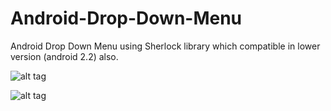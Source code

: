 Android-Drop-Down-Menu 
=======================

Android Drop Down Menu using Sherlock library which compatible in lower version (android 2.2)  also.

![alt tag](http://4.bp.blogspot.com/-eyhw5l7X3Ww/Ud-ze317biI/AAAAAAAAA8k/lTGy-Ln23v8/s1600/sherlock+action+bar.jpg)


![alt tag](http://1.bp.blogspot.com/-is86lnO-t6I/Ud-287lJHOI/AAAAAAAAA9Q/iOQmHKXy1o4/s1600/2013-07-12_13-27-17.jpg)
